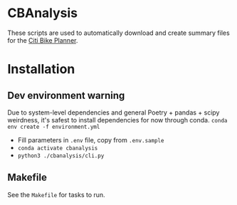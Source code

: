 # CBAnalysis

These scripts are used to automatically download and create summary files for the [Citi Bike Planner](https://github.com/rl2999/citibike-planner).

# Installation

## Dev environment warning

Due to system-level dependencies and general Poetry + pandas + scipy weirdness, it's safest to install dependencies for now through conda. `conda env create -f environment.yml` 
- Fill parameters in `.env` file, copy from `.env.sample`
- `conda activate cbanalysis`
- `python3 ./cbanalysis/cli.py`
## Makefile

See the `Makefile` for tasks to run.

